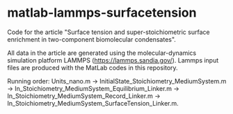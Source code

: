 # matlab-lammps-surfacetension

Code for the article "Surface tension and super-stoichiometric surface enrichment in two-component biomolecular condensates".

All data in the article are generated using the molecular-dynamics simulation platform LAMMPS (https://lammps.sandia.gov/). Lammps input files are produced with the MatLab codes in this repository.

Running order: Units_nano.m -> InitialState_Stoichiometry_MediumSystem.m -> In_Stoichiometry_MediumSystem_Equilibrium_Linker.m -> In_Stoichiometry_MediumSystem_Record_Linker.m -> In_Stoichiometry_MediumSystem_SurfaceTension_Linker.m.
